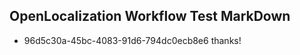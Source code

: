 ## OpenLocalization Workflow Test MarkDown
* 96d5c30a-45bc-4083-91d6-794dc0ecb8e6 thanks!

<!--HONumber=Jul16_HO2-->



